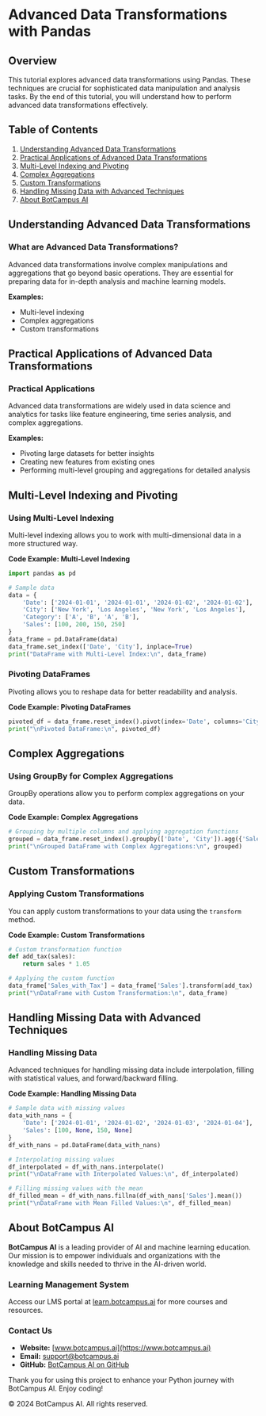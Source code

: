 # Advanced Data Transformations with Pandas

## Overview
This tutorial explores advanced data transformations using Pandas. These techniques are crucial for sophisticated data manipulation and analysis tasks. By the end of this tutorial, you will understand how to perform advanced data transformations effectively.

## Table of Contents
1. [Understanding Advanced Data Transformations](#understanding-advanced-data-transformations)
2. [Practical Applications of Advanced Data Transformations](#practical-applications-of-advanced-data-transformations)
3. [Multi-Level Indexing and Pivoting](#multi-level-indexing-and-pivoting)
4. [Complex Aggregations](#complex-aggregations)
5. [Custom Transformations](#custom-transformations)
6. [Handling Missing Data with Advanced Techniques](#handling-missing-data-with-advanced-techniques)
7. [About BotCampus AI](#about-botcampus-ai)

## Understanding Advanced Data Transformations

### What are Advanced Data Transformations?
Advanced data transformations involve complex manipulations and aggregations that go beyond basic operations. They are essential for preparing data for in-depth analysis and machine learning models.

**Examples:**
- Multi-level indexing
- Complex aggregations
- Custom transformations

## Practical Applications of Advanced Data Transformations

### Practical Applications
Advanced data transformations are widely used in data science and analytics for tasks like feature engineering, time series analysis, and complex aggregations.

**Examples:**
- Pivoting large datasets for better insights
- Creating new features from existing ones
- Performing multi-level grouping and aggregations for detailed analysis

## Multi-Level Indexing and Pivoting

### Using Multi-Level Indexing
Multi-level indexing allows you to work with multi-dimensional data in a more structured way.

**Code Example: Multi-Level Indexing**
```python
import pandas as pd

# Sample data
data = {
    'Date': ['2024-01-01', '2024-01-01', '2024-01-02', '2024-01-02'],
    'City': ['New York', 'Los Angeles', 'New York', 'Los Angeles'],
    'Category': ['A', 'B', 'A', 'B'],
    'Sales': [100, 200, 150, 250]
}
data_frame = pd.DataFrame(data)
data_frame.set_index(['Date', 'City'], inplace=True)
print("DataFrame with Multi-Level Index:\n", data_frame)
```

### Pivoting DataFrames
Pivoting allows you to reshape data for better readability and analysis.

**Code Example: Pivoting DataFrames**
```python
pivoted_df = data_frame.reset_index().pivot(index='Date', columns='City', values='Sales')
print("\nPivoted DataFrame:\n", pivoted_df)
```

## Complex Aggregations

### Using GroupBy for Complex Aggregations
GroupBy operations allow you to perform complex aggregations on your data.

**Code Example: Complex Aggregations**
```python
# Grouping by multiple columns and applying aggregation functions
grouped = data_frame.reset_index().groupby(['Date', 'City']).agg({'Sales': ['sum', 'mean', 'max']})
print("\nGrouped DataFrame with Complex Aggregations:\n", grouped)
```

## Custom Transformations

### Applying Custom Transformations
You can apply custom transformations to your data using the `transform` method.

**Code Example: Custom Transformations**
```python
# Custom transformation function
def add_tax(sales):
    return sales * 1.05

# Applying the custom function
data_frame['Sales_with_Tax'] = data_frame['Sales'].transform(add_tax)
print("\nDataFrame with Custom Transformation:\n", data_frame)
```

## Handling Missing Data with Advanced Techniques

### Handling Missing Data
Advanced techniques for handling missing data include interpolation, filling with statistical values, and forward/backward filling.

**Code Example: Handling Missing Data**
```python
# Sample data with missing values
data_with_nans = {
    'Date': ['2024-01-01', '2024-01-02', '2024-01-03', '2024-01-04'],
    'Sales': [100, None, 150, None]
}
df_with_nans = pd.DataFrame(data_with_nans)

# Interpolating missing values
df_interpolated = df_with_nans.interpolate()
print("\nDataFrame with Interpolated Values:\n", df_interpolated)

# Filling missing values with the mean
df_filled_mean = df_with_nans.fillna(df_with_nans['Sales'].mean())
print("\nDataFrame with Mean Filled Values:\n", df_filled_mean)
```

## About BotCampus AI

**BotCampus AI** is a leading provider of AI and machine learning education. Our mission is to empower individuals and organizations with the knowledge and skills needed to thrive in the AI-driven world.

### Learning Management System
Access our LMS portal at [learn.botcampus.ai](https://learn.botcampus.ai) for more courses and resources.

### Contact Us
- **Website:** [www.botcampus.ai](https://www.botcampus.ai)
- **Email:** support@botcampus.ai
- **GitHub:** [BotCampus AI on GitHub](https://github.com/Bot-Campus-AI/advanced-python)

Thank you for using this project to enhance your Python journey with BotCampus AI. Enjoy coding!

© 2024 BotCampus AI. All rights reserved.
